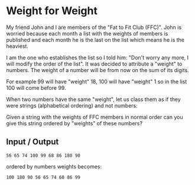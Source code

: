 # Weight for Weight
My friend John and I are members of the "Fat to Fit Club (FFC)". John is worried because each month a list with the weights of members is published and each month he is the last on the list which means he is the heaviest.

I am the one who establishes the list so I told him: "Don't worry any more, I will modify the order of the list". It was decided to attribute a "weight" to numbers. The weight of a number will be from now on the sum of its digits.

For example 99 will have "weight" 18, 100 will have "weight" 1 so in the list 100 will come before 99.

When two numbers have the same "weight", let us class them as if they were strings (alphabetical ordering) and not numbers:

Given a string with the weights of FFC members in normal order can you give this string ordered by "weights" of these numbers?

## Input / Output

`56 65 74 100 99 68 86 180 90`

ordered by numbers weights becomes: 

`100 180 90 56 65 74 68 86 99`